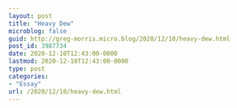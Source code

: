```yaml
---
layout: post
title: "Heavy Dew"
microblog: false
guid: http://greg-morris.micro.blog/2020/12/10/heavy-dew.html
post_id: 3987734
date: 2020-12-10T12:43:00-0000
lastmod: 2020-12-10T12:43:00-0000
type: post
categories:
- "Essay"
url: /2020/12/10/heavy-dew.html
---
```


